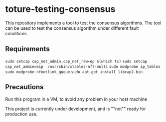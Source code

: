 # toture-testing-consensus

This repository implements a tool to test the consensus algorithms.
The tool can be used to test the consensus algorithm under different fault conditions.

## Requirements

```sudo setcap cap_net_admin,cap_net_raw+ep $(which tc)```
```sudo setcap cap_net_admin=eip  /usr/sbin/xtables-nft-multi```
```sudo modprobe ip_tables```
```sudo modprobe nfnetlink_queue```
```sudo apt-get install libcap2-bin```

## Precautions

Run this program in a VM, to avoid any problem in your host machine

This project is currently under development, and is ""not"" ready for production use.
